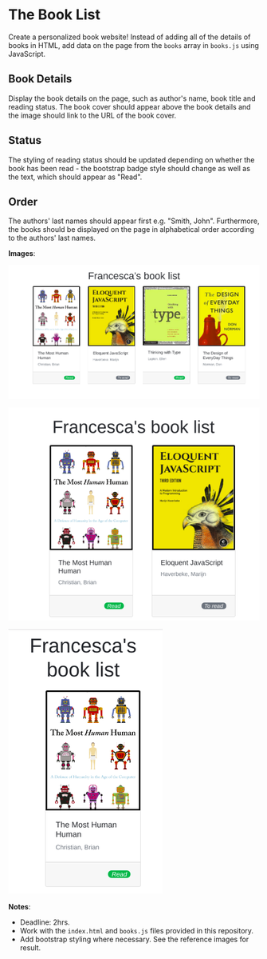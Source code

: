# The Book List
Create a personalized book website! Instead of adding all of the details of books in HTML, add data on the page from the `books` array in `books.js` using JavaScript.

## Book Details
Display the book details on the page, such as author's name, book title and reading status. The book cover should appear above the book details and the image should link to the URL of the book cover.

## Status
The styling of reading status should be updated depending on whether the book has been read - the bootstrap badge style should change as well as the text, which should appear as "Read".

## Order
The authors' last names should appear first e.g. "Smith, John". Furthermore, the books should be displayed on the page in alphabetical order according to the authors' last names.


**Images**:

![alt text](assets/images/list-desktop.png "Desktop Menu")

![alt text](assets/images/list-tablet.png "Tablet Menu")

![alt text](assets/images/list-mobile.png "Mobile Menu")


**Notes**:
* Deadline: 2hrs.
* Work with the `index.html` and `books.js` files provided in this repository.
* Add bootstrap styling where necessary. See the reference images for result.

